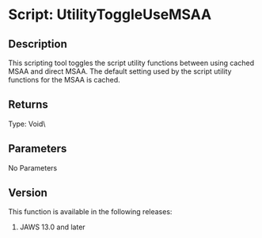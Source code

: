 # Script: UtilityToggleUseMSAA

## Description

This scripting tool toggles the script utility functions between using
cached MSAA and direct MSAA. The default setting used by the script
utility functions for the MSAA is cached.

## Returns

Type: Void\

## Parameters

No Parameters

## Version

This function is available in the following releases:

1.  JAWS 13.0 and later
